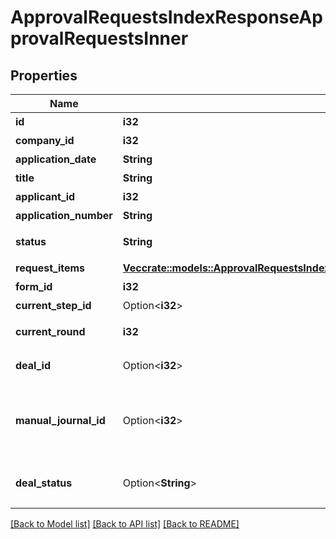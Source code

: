 # ApprovalRequestsIndexResponseApprovalRequestsInner

## Properties

Name | Type | Description | Notes
------------ | ------------- | ------------- | -------------
**id** | **i32** | 各種申請ID | 
**company_id** | **i32** | 事業所ID | 
**application_date** | **String** | 申請日 (yyyy-mm-dd) | 
**title** | **String** | 申請タイトル | 
**applicant_id** | **i32** | 申請者のユーザーID | 
**application_number** | **String** | 申請No. | 
**status** | **String** | 申請ステータス(draft:下書き, in_progress:申請中, approved:承認済, rejected:却下, feedback:差戻し) | 
**request_items** | [**Vec<crate::models::ApprovalRequestsIndexResponseApprovalRequestsInnerRequestItemsInner>**](approvalRequestsIndexResponse_approval_requests_inner_request_items_inner.md) | 各種申請の項目一覧（配列） | 
**form_id** | **i32** | 申請フォームID | 
**current_step_id** | Option<**i32**> | 現在承認ステップID | 
**current_round** | **i32** | 現在のround。差し戻し等により申請がstepの最初からやり直しになるとroundの値が増えます。 | 
**deal_id** | Option<**i32**> | 取引ID (申請ステータス:statusがapprovedで、取引が存在する時のみdeal_idが表示されます) | 
**manual_journal_id** | Option<**i32**> | 振替伝票のID (申請ステータス:statusがapprovedで、関連する振替伝票が存在する時のみmanual_journal_idが表示されます)  <a href=\"https://support.freee.co.jp/hc/ja/articles/115003827683-#5\" target=\"_blank\">承認された各種申請から支払依頼等を作成する</a>  | 
**deal_status** | Option<**String**> | 取引ステータス (申請ステータス:statusがapprovedで、取引が存在する時のみdeal_statusが表示されます settled:決済済み, unsettled:未決済) | 

[[Back to Model list]](../README.md#documentation-for-models) [[Back to API list]](../README.md#documentation-for-api-endpoints) [[Back to README]](../README.md)


